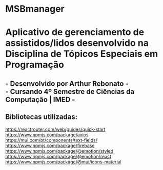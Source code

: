 # MSBmanager

# Aplicativo de gerenciamento de assistidos/lidos desenvolvido na Disciplina de Tópicos Especiais em Programação

## - Desenvolvido por Arthur Rebonato - <br /> - Cursando 4º Semestre de Ciências da Computação | IMED -

## Bibliotecas utilizadas:
https://reactrouter.com/web/guides/quick-start  <br />
https://www.npmjs.com/package/axios  <br />
https://mui.com/pt/components/text-fields/  <br />
https://www.npmjs.com/package/firebase  <br />
https://www.npmjs.com/package/@emotion/styled  <br />
https://www.npmjs.com/package/@emotion/react  <br />
https://www.npmjs.com/package/@mui/icons-material  <br />